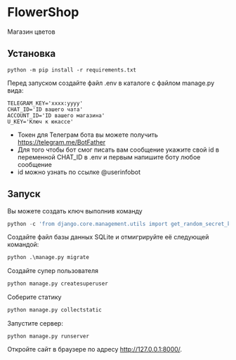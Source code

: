# FlowerShop

Магазин цветов

## Установка

```commandline
python -m pip install -r requirements.txt
```
Перед запуском создайте файл .env в каталоге с файлом manage.py вида:
```commandline
TELEGRAM_KEY='хххх:уууу'
CHAT_ID='ID вашего чата'
ACCOUNT_ID='ID вашего магазина'
U_KEY='Ключ к юкассе'
```
- Токен для Телеграм бота вы можете получить https://telegram.me/BotFather
- Для того чтобы бот смог писать вам сообщение укажите свой id в переменной CHAT_ID в .env и первым напишите боту любое сообщение
- id можно узнать по ссылке @userinfobot

## Запуск
Вы можете создать ключ выполнив команду
```python
python -c 'from django.core.management.utils import get_random_secret_key; print(get_random_secret_key())'

```
Создайте файл базы данных SQLite и отмигрируйте её следующей командой:

```python
python .\manage.py migrate  
```
Создайте супер пользователя
```python
python manage.py createsuperuser
```
Соберите статику
```python
python manage.py collectstatic
```

Запустите сервер:
```
python manage.py runserver
```

Откройте сайт в браузере по адресу http://127.0.0.1:8000/.
```